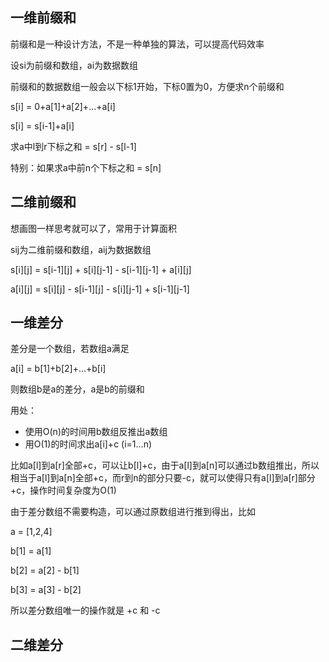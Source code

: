 ## 一维前缀和

前缀和是一种设计方法，不是一种单独的算法，可以提高代码效率

设si为前缀和数组，ai为数据数组

前缀和的数据数组一般会以下标1开始，下标0置为0，方便求n个前缀和

s[i] = 0+a[1]+a[2]+...+a[i]

s[i] = s[i-1]+a[i]

求a中l到r下标之和 = s[r] - s[l-1] 

特别：如果求a中前n个下标之和 = s[n]

## 二维前缀和

想画图一样思考就可以了，常用于计算面积

sij为二维前缀和数组，aij为数据数组

s[i][j] = s[i-1][j] + s[i][j-1] - s[i-1][j-1] + a[i][j]

a[i][j] = s[i][j] - s[i-1][j] - s[i][j-1] + s[i-1][j-1]

## 一维差分

差分是一个数组，若数组a满足

a[i] = b[1]+b[2]+...+b[i]

则数组b是a的差分，a是b的前缀和

用处：
  - 使用O(n)的时间用b数组反推出a数组
  - 用O(1)的时间求出a[i]+c (i=1...n)

比如a[l]到a[r]全部+c，可以让b[l]+c，由于a[l]到a[n]可以通过b数组推出，所以相当于a[l]到a[n]全部+c，而r到n的部分只要-c，就可以使得只有a[l]到a[r]部分+c，操作时间复杂度为O(1)

由于差分数组不需要构造，可以通过原数组进行推到得出，比如

a = [1,2,4]

b[1] = a[1]

b[2] = a[2] - b[1]

b[3] = a[3] - b[2]

所以差分数组唯一的操作就是 +c 和 -c

## 二维差分


